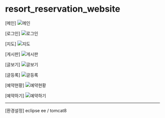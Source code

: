 # resort_reservation_website

[메인]
![메인](./image/resort_1.PNG)

[로그인]
![로그인](./image/resort_3.PNG)

[지도]
![지도](./image/resort_6.PNG)

[게시판]
![게시판](./image/resort_2.PNG)

[글보기]
![글보기](./image/resort_4.PNG)

[글등록]
![글등록](./image/resort_5.PNG)

[예약현황]
![예약현황](./image/resort_7.PNG)

[예약하기]
![예약하기](./image/resort_8.PNG)



-----------------------------
[환경설정]
eclipse ee / tomcat8  

